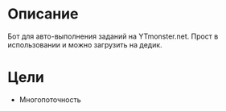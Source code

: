 Описание
=====================

Бот для авто-выполнения заданий на YTmonster.net. Прост в использовании и можно загрузить на дедик.

Цели
=====================

- Многопоточность

 
